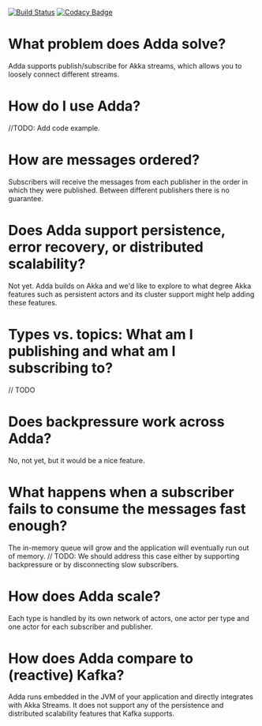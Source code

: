 [![Build Status](https://magnum.travis-ci.com/iHealthTechnologies/adda.svg?token=CJFut42zn19H1aBG2n3Q)](https://magnum.travis-ci.com/iHealthTechnologies/adda)
[![Codacy Badge](https://www.codacy.com/project/badge/aa61de5db91d4cd2bee902ba3534f259)](https://www.codacy.com)

# What problem does Adda solve?
Adda supports publish/subscribe for Akka streams, which allows you to loosely connect different streams.

# How do I use Adda?
//TODO: Add code example.

# How are messages ordered?
Subscribers will receive the messages from each publisher in the order in which they were published. Between different publishers there is no guarantee.

# Does Adda support persistence, error recovery, or distributed scalability?
Not yet. Adda builds on Akka and we'd like to explore to what degree Akka features such as persistent actors and its cluster support might help adding these features. 

# Types vs. topics: What am I publishing and what am I subscribing to? 
// TODO

# Does backpressure work across Adda?
No, not yet, but it would be a nice feature.

# What happens when a subscriber fails to consume the messages fast enough? 
The in-memory queue will grow and the application will eventually run out of memory.
// TODO: We should address this case either by supporting backpressure or by disconnecting slow subscribers.

# How does Adda scale?
Each type is handled by its own network of actors, one actor per type and one actor for each subscriber and publisher.
 
# How does Adda compare to (reactive) Kafka?
Adda runs embedded in the JVM of your application and directly integrates with Akka Streams.
It does not support any of the persistence and distributed scalability features that Kafka supports.  
